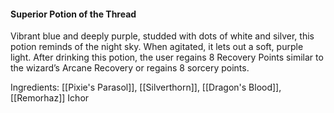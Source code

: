 #### Superior Potion of the Thread

Vibrant blue and deeply purple, studded with dots of white and silver, this potion reminds of the night sky. When agitated, it lets out a soft, purple light. After drinking this potion, the user regains 8 Recovery Points similar to the wizard’s Arcane Recovery or regains 8 sorcery points.

Ingredients: [[Pixie's Parasol]], [[Silverthorn]], [[Dragon's Blood]], [[Remorhaz]] Ichor
